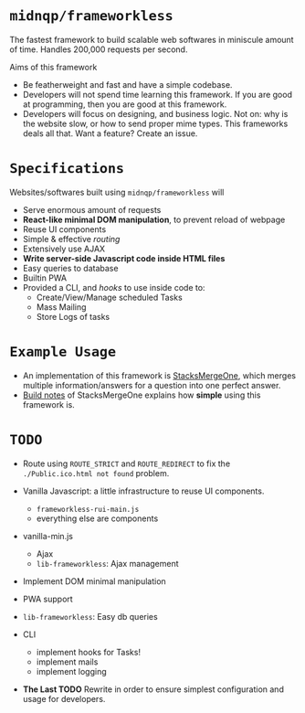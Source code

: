 # `midnqp/frameworkless`
The fastest framework to build scalable web softwares in miniscule amount of time. Handles 200,000 requests per second.

Aims of this framework
- Be featherweight and fast and have a simple codebase.
- Developers will not spend time learning this framework. If you are good at programming, then you are good at this framework.
- Developers will focus on designing, and business logic. Not on: why is the website slow, or how to send proper mime types. This frameworks deals all that. Want a feature? Create an issue.




# `Specifications`
Websites/softwares built using `midnqp/frameworkless` will
- Serve enormous amount of requests
- __React-like minimal DOM manipulation__, to prevent reload of webpage
- Reuse UI components
- Simple & effective _routing_
- Extensively use AJAX
- __Write server-side Javascript code inside HTML files__
- Easy queries to database
- Builtin PWA
- Provided a CLI, and _hooks_ to use inside code to:
  - Create/View/Manage scheduled Tasks
  - Mass Mailing
  - Store Logs of tasks




# `Example Usage`
- An implementation of this framework is [StacksMergeOne](https://github.com/midnqp/StacksMergeOne), which merges multiple information/answers for a question into one perfect answer.
- [Build notes](https://midnqp.github.io/midnqp/blog/stacksmergeone-build-notes/) of StacksMergeOne explains how __simple__ using this framework is.




# `TODO`
- Route using `ROUTE_STRICT` and `ROUTE_REDIRECT` to fix the `./Public.ico.html not found` problem.

- Vanilla Javascript: a little infrastructure to reuse UI components.
  - `frameworkless-rui-main.js`
  - everything else are components

- vanilla-min.js
  - Ajax
  - `lib-frameworkless`: Ajax management

- Implement DOM minimal manipulation

- PWA support

- `lib-frameworkless`: Easy db queries

- CLI
  - implement hooks for Tasks!
  - implement mails
  - implement logging

- __The Last TODO__ Rewrite in order to ensure simplest configuration and usage for developers.

